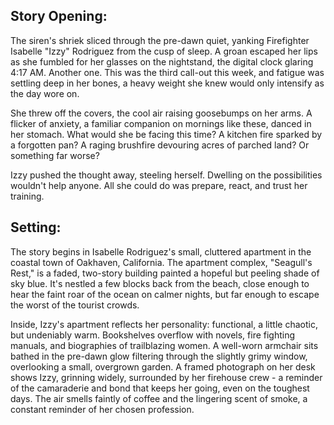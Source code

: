 ## Story Opening:

The siren's shriek sliced through the pre-dawn quiet, yanking Firefighter Isabelle "Izzy" Rodriguez from the cusp of sleep. A groan escaped her lips as she fumbled for her glasses on the nightstand, the digital clock glaring 4:17 AM. Another one. This was the third call-out this week, and fatigue was settling deep in her bones, a heavy weight she knew would only intensify as the day wore on.

She threw off the covers, the cool air raising goosebumps on her arms. A flicker of anxiety, a familiar companion on mornings like these, danced in her stomach. What would she be facing this time? A kitchen fire sparked by a forgotten pan? A raging brushfire devouring acres of parched land? Or something far worse?

Izzy pushed the thought away, steeling herself. Dwelling on the possibilities wouldn't help anyone. All she could do was prepare, react, and trust her training.

## Setting:

The story begins in Isabelle Rodriguez's small, cluttered apartment in the coastal town of Oakhaven, California. The apartment complex, "Seagull's Rest," is a faded, two-story building painted a hopeful but peeling shade of sky blue. It's nestled a few blocks back from the beach, close enough to hear the faint roar of the ocean on calmer nights, but far enough to escape the worst of the tourist crowds.

Inside, Izzy's apartment reflects her personality: functional, a little chaotic, but undeniably warm. Bookshelves overflow with novels, fire fighting manuals, and biographies of trailblazing women. A well-worn armchair sits bathed in the pre-dawn glow filtering through the slightly grimy window, overlooking a small, overgrown garden. A framed photograph on her desk shows Izzy, grinning widely, surrounded by her firehouse crew - a reminder of the camaraderie and bond that keeps her going, even on the toughest days. The air smells faintly of coffee and the lingering scent of smoke, a constant reminder of her chosen profession.

